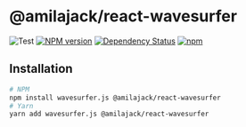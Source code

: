 @amilajack/react-wavesurfer
================

![Test](https://github.com/amilajack/reactt-wavesurfer/workflows/Test/badge.svg)
[![NPM version](https://badge.fury.io/js/@amilajack/react-wavesurfer.svg)](http://badge.fury.io/js/@amilajack/react-wavesurfer)
[![Dependency Status](https://img.shields.io/david/amilajack/@amilajack/react-wavesurfer.svg)](https://david-dm.org/amilajack/@amilajack/react-wavesurfer)
[![npm](https://img.shields.io/npm/dm/@amilajack/react-wavesurfer.svg)](https://npm-stat.com/charts.html?package=@amilajack/react-wavesurfer)

## Installation

```bash
# NPM
npm install wavesurfer.js @amilajack/react-wavesurfer
# Yarn
yarn add wavesurfer.js @amilajack/react-wavesurfer
```
